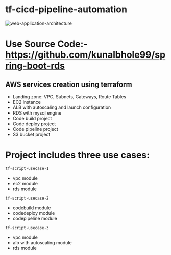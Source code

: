 # **tf-cicd-pipeline-automation**

![web-application-architecture](https://github.com/kunalbhole99/tf-cicd-pipeline-automation/assets/113830783/4d1c3fd7-8b77-48b4-8ffa-c874c9ae185a)


# Use Source Code:- https://github.com/kunalbhole99/spring-boot-rds

## AWS services creation using terraform

* Landing zone: VPC, Subnets, Gateways, Route Tables
* EC2 instance
* ALB with autoscaling and launch configuration
* RDS with mysql engine
* Code build project
* Code deploy project
* Code pipeline project
* S3 bucket project


# Project includes three use cases:

``tf-script-usecase-1``

- vpc module
- ec2 module
- rds module
  
``tf-script-usecase-2``

- codebuild module
- codedeploy module
- codepipeline module
  
``tf-script-usecase-3``

- vpc module
- alb with autoscaling module
- rds module

